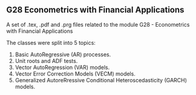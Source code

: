 ## G28 Econometrics with Financial Applications

A set of .tex, .pdf and .prg files related to the module G28 - Econometrics with Financial Applications

The classes were split into 5 topics:

1. Basic AutoRegressive (AR) processes.
2. Unit roots and ADF tests.
3. Vector AutoRegression (VAR) models.
4. Vector Error Correction Models (VECM) models.
5. Generalized AutoreRressive Conditional Heteroscedasticity (GARCH) models. 

